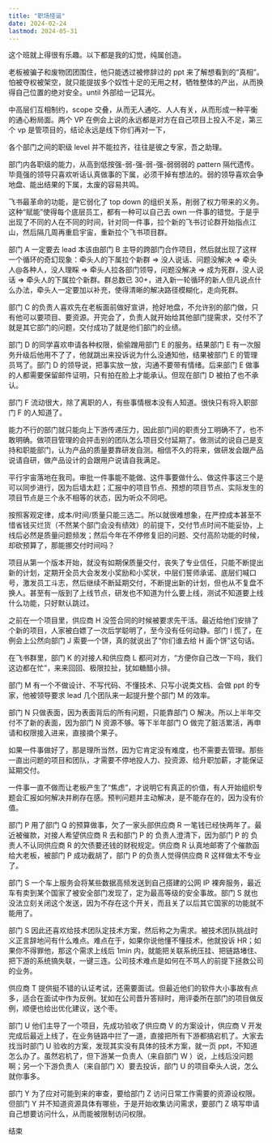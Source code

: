 ```yaml
---
title: "职场怪诞"
date: 2024-02-24
lastmod: 2024-05-31
---
```


这个班就上得很有乐趣。以下都是我的幻觉，纯属创造。

老板被骗子和废物团团围住，他只能透过被修辞过的 ppt 来了解想看到的“真相”。怕被夺权被架空，就只能提拔多个奴性十足的无用之材，牺牲整体的产出，从而换得自己位置的绝对安全。until 外部给一记耳光。

中高层们互相制约，scope 交叠，从而无人通吃、人人有关，从而形成一种平衡的通心粉局面。两个 VP 在例会上说的永远都是对方在自己项目上投入不足，第三个 vp 是管项目的，结论永远是线下你们再对一下，

各个部门之间的职级 level 并不能拉齐，往往是彼之专家，吾之助理。

部门内各职级的能力，从高到低按强-弱-强-弱-强-弱弱弱的 pattern 隔代遗传。毕竟强的领导只喜欢听话认真做事的下属，必须干掉有想法的。弱的领导喜欢会争地盘、能出结果的下属，太废的容易共鸣。

飞书最革命的功能，是它弱化了 top down 的组织关系，削弱了权力带来的义务。这种“赋能”使得每个底层员工，都有一种可以自己去 own 一件事的错觉。于是乎出现了不同的人在不同的时间，针对同一件事，拉个新的飞书讨论群开始指点江山，然后隔几周再重启宇宙，重新拉个飞书项目群。

部门 A 一定要去 lead 本该由部门 B 主导的跨部门合作项目，然后就出现了这样一个循环的奇幻现象：牵头人的下属拉个新群 => 没人说话、问题没解决 => 牵头人@各种人，没人理睬 => 牵头人拉各部门领导，问题没解决 => 成为死群，没人说话 => 牵头人的下属拉个新群。群总数已 30+，进入新一轮循环的新人但凡说点什么办法，牵头人一定要加以补充，使得清晰的解决路径模糊化，走向死群。

部门 C 的负责人喜欢先在老板面前做好宣讲，抢好地盘，不允许别的部门做，只有他可以要项目、要资源。开完会了，负责人就开始给其他部门提需求，交付不了就是其它部门的问题，交付成功了就是他们部门的业绩。

部门 D 的同学喜欢申请各种权限，偷偷蹭用部门 E 的服务。结果部门 E 有一次服务升级后他用不了了，他就跳出来投诉说为什么没通知他，结果被部门 E 的管理员骂了。部门 D 的领导说，把事实放一放，沟通不要带有情绪。后来部门 E 做事的人都需要保留邮件证明，只有拍在脸上才能承认。但现在部门 D 被拍了也不承认。

部门 F 流动很大，除了离职的人，有些事情根本没有人知道。很快只有将入职部门 F 的人知道了。

能力不行的部门就只能向上下游传递压力，因此部门间的职责分工明确不了，也不敢明确。做项目管理的会抨击别的团队怎么项目交付延期了。做测试的说自己是支持和职能部门，认为产品的质量要靠研发自测。相信不久的将来，做研发会跟产品说请自研，做产品设计的会跟用户说请自我满足。

平行宇宙落地在我司。审批一件事能不能做、这件事要做什么、做这件事这三个是可以同步进行，因为后墙太赶；汇报中的项目节点、预想的项目节点、实际发生的项目节点是三个永不相等的状态，因为听众不同吧。

按照客观定律，成本/时间/质量只能三选二。所以就很难想象，在严控成本甚至不惜省钱买烂货（不然某个部门会没有绩效）的前提下，交付节点时间不能妥协，上线后必然是质量问题频发；然后今年在不停修复旧的问题、交付高阶功能的时候，却砍预算了，那能挪交付时间吗？

项目从第一个版本开始，就没有如期保质量交付，丧失了专业信任，只能不断提出新的计划，定期开全员大会发发小奖励和小奖状，中层们誓师承诺、底层们喊口号，激发员工斗志，然后继续不断延期交付，不断提出新的计划，但也从不复盘不换人。甚至有一版到了上线节点，研发也不知道为什么要上线，测试不知道要上线什么功能，只好默认跳过。

之前在一个项目里，供应商 H 没签合同的时候被要求先干活。最近给他们安排了个新的项目，人家被白嫖了一次后学聪明了，至今没有任何动静。部门 I 慌了，在例会上公然向部门 J 索要一个饼，真的就说出了“你们谁去给 H 画个饼”这句话。

在飞书群里，部门 K 的对接人和供应商 L 都问对方，“方便你自己改一下吗，我们这边都在忙”，来来回回、极限拉扯，犹如糖醋小排。

部门 M 有一个不做设计、不写代码、不懂技术、只写小说类文档、会做 ppt 的专家，他被领导要求 lead 几个团队来一起提升整个部门 M 的效率。

部门 N 只做表面，因为表面背后的所有问题，只能靠部门 O 解决。所以上半年交付不了新的表面，因为部门 N 资源不够。等下半年部门 O 做完了脏活累活，再申请和权限接入进来，直接摘个果子。

如果一件事做好了，那是理所当然，因为它肯定没有难度，也不需要去管理。那些一直出问题的项目和团队，才需要不停地投人力、投资源、给升职加薪，才能保证延期交付。

一件事一直不做而让老板产生了“焦虑”，才说明它有真正的价值，有人开始组织专题会汇报如何解决并刷存在感。预判问题并主动解决，是不能存在的，因为没有价值。

部门 P 用了部门 Q 的预算做事，欠了一家头部供应商 R 一笔钱已经快两年了。最近被催款，对接人希望供应商 R 去和部门 P 的 负责人澄清下，因为部门 P 的 负责人不认同供应商 R 的欠债要还钱的财税规定。供应商 R 认真地邮寄了个催款函给大老板，被部门 P 成功截胡了，部门 P 的负责人觉得供应商 R 这样做太不专业了。

部门 S 一个车上服务会将某些数据高频发送到自己搭建的公网 IP 裸奔服务，最近车有卖到某个国家了被安全部门发现了，定为最高等级的安全事故。部门 S 就也没法立刻关闭这个发送，因为不存在这个开关，而且关了以后其它国家的功能就不能用了。

部门 S 因此还喜欢给技术团队定技术方案，然后称之为需求。被技术团队挑战时义正言辞地问有什么难点。难点在于，如果你说他懂不懂技术，他就投诉 HR；如果你不得罪他，那这个需求上线后 1min 内，就能把关联系统压挂、把链路堵住、把下游的系统搞失联，一键三连。公司技术难点是如何在不骂人的前提下拯救公司的业务。

供应商 T 提供挺不错的认证考试，还需要面试。但最近他们的软件大小事故有点多，适合在面试中作为反例。犹如在公司晋升答辩时，用评委所在部门的项目做反例，顺便也给出优化建议，送个枣。

部门 U 他们主导了一个项目，先成功验收了供应商 V 的方案设计，供应商 V 开发完成后最近上线了，在业务链路中拦了一道，直接把所有下游都搞宕机了。大家去找当时部门 U 验收的方案，发现其实没有具体的技术方案，就一页 ppt，不知道怎么办了。虽然宕机了，但下游某一负责人（来自部门 W ）说，上线后没问题啊；另一个下游负责人（来自部门 X）要去投诉，部门 U 的项目牵头人说，怎么就你事多。

部门 Y 为了应对可能到来的审查，要给部门 Z 访问日常工作需要的资源设权限。但部门 Y 并不知道资源具体有哪些，于是开始收集访问需求，要部门 Z 填写申请自己想要访问什么，从而能被限制访问权限。

结束
